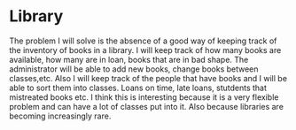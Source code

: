 # Library
The problem I will solve is the absence of a good way of keeping track of the inventory of books in a library.
I will keep track of how many books are available, how many are in loan, books that are in bad shape.
The administrator will be able to add new books, change books between classes,etc. 
Also I will keep track of the people that have books and I will be able to sort them into classes. Loans on time, late loans, stutdents that mistreated books etc.
I think this is interesting because it is a very flexible problem and can have a lot of classes put into it. Also because libraries are becoming increasingly rare. 

